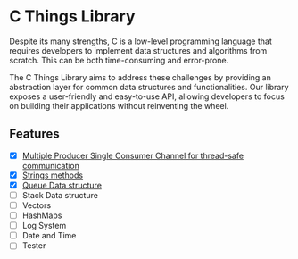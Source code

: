 # C Things Library
Despite its many strengths, C is a low-level programming language that requires developers to implement data structures and algorithms from scratch. This can be both time-consuming and error-prone.

The C Things Library aims to address these challenges by providing an abstraction layer for common data structures and functionalities. Our library exposes a user-friendly and easy-to-use API, allowing developers to focus on building their applications without reinventing the wheel.

## Features
- [x] [Multiple Producer Single Consumer Channel for thread-safe communication](docs/MPSC.md)
- [x] [Strings methods](docs/STRINGS.md)
- [x] [Queue Data structure](docs/QUEUE.md)
- [ ] Stack Data structure
- [ ] Vectors
- [ ] HashMaps
- [ ] Log System
- [ ] Date and Time
- [ ] Tester
